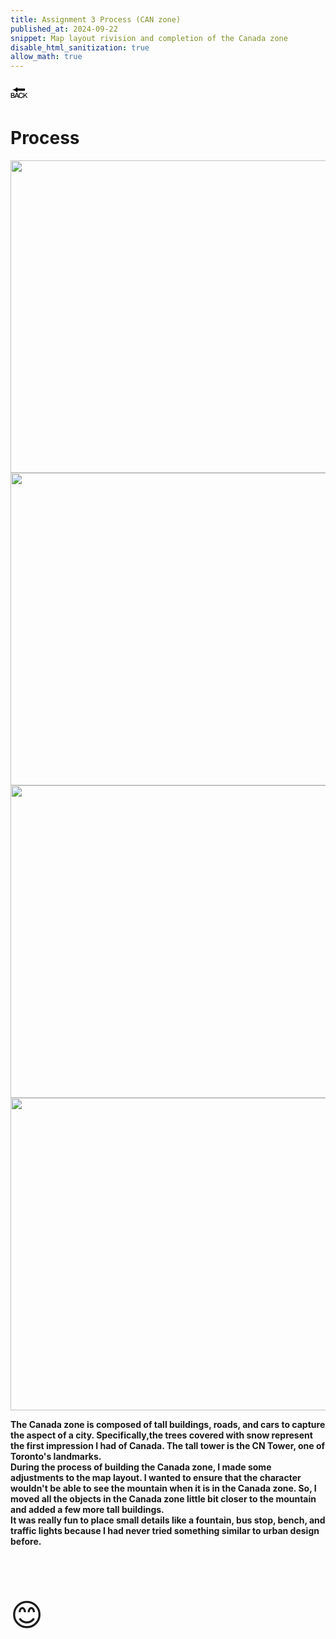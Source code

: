 ```yaml
---
title: Assignment 3 Process (CAN zone) 
published_at: 2024-09-22
snippet: Map layout rivision and completion of the Canada zone 
disable_html_sanitization: true
allow_math: true
---
```



<a href="https://julienoh000-dms1-blog-83.deno.dev/" style="text-decoration: none; color: black;"><span style="font-size: 30px;">🔙</span></a>


# Process

<img src="cp1.png" width="800" height="500">
<img src="cp2.png" width="800" height="500">
<img src="cp3.png" width="800" height="500">
<img src="cp4.png" width="800" height="500">


**The Canada zone is composed of tall buildings, roads, and cars to capture the aspect of a city. Specifically,the trees covered with snow represent the first impression I had of Canada. The tall tower is the CN Tower, one of Toronto's landmarks. <br> During the process of building the Canada zone, I made some adjustments to the map layout. I wanted to ensure that the character wouldn't be able to see the mountain when it is in the Canada zone. So, I moved all the objects in the Canada zone little bit closer to the mountain and added a few more tall buildings. <br>It was really fun to place small details like a fountain, bus stop, bench, and traffic lights because I had never tried something similar to urban design before.**

<br>
<br>
<br>


<span style="font-size: 50px;">😊</span>